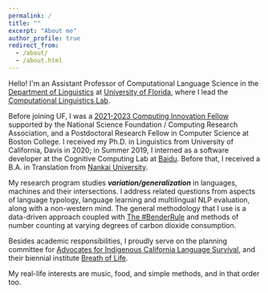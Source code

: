 ```yaml
---
permalink: /
title: ""
excerpt: "About me"
author_profile: true
redirect_from: 
  - /about/
  - /about.html
---
```



Hello! I'm an Assistant Professor of Computational Language Science in the [Department of Linguistics](https://lin.ufl.edu/) at [University of Florida](https://ufl.edu/), where I lead the [Computational Linguistics Lab](https://ufcompling.github.io). 

Before joining UF, I was a [2021-2023 Computing Innovation Fellow](https://cccblog.org/2021/07/22/announcing-the-2021-computing-innovation-fellows/) supported by the National Science Foundation / Computing Research Association, and a Postdoctoral Research Fellow in Computer Science at Boston College. I received my Ph.D. in Linguistics from University of California, Davis in 2020; in Summer 2019, I interned as a software developer at the Cognitive Computing Lab at [Baidu](http://research.baidu.com/Index). Before that, I received a B.A. in Translation from [Nankai University](https://en.wikipedia.org/wiki/Nankai_University).

My research program studies ***variation/generalization*** in languages, machines and their intersections. I address related questions from aspects of language typology, language learning and multilingual NLP evaluation, along with a non-western mind. The general methodology that I use is a data-driven approach coupled with [The #BenderRule](https://thegradient.pub/the-benderrule-on-naming-the-languages-we-study-and-why-it-matters/) and methods of number counting at varying degrees of carbon dioxide consumption. 

Besides academic responsibilities, I proudly serve on the planning committee for [Advocates for Indigenous California Language Survival](https://aicls.org), and their biennial institute [Breath of Life](https://aicls.org/breath-of-life-institute/). 

My real-life interests are music, food, and simple methods, and in that order too.


